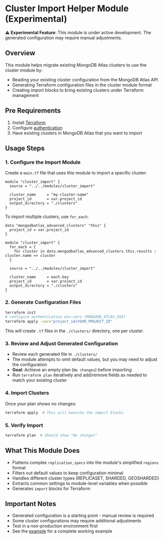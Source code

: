 # Cluster Import Helper Module (Experimental)

⚠️ **Experimental Feature**: This module is under active development. The generated configuration may require manual adjustments.

## Overview

This module helps migrate existing MongoDB Atlas clusters to use the cluster module by:
- Reading your existing cluster configuration from the MongoDB Atlas API
- Generating Terraform configuration files in the cluster module format
- Creating import blocks to bring existing clusters under Terraform management

## Pre Requirements

1. Install [Terraform](https://developer.hashicorp.com/terraform/install)
2. Configure [authentication](https://registry.terraform.io/providers/mongodb/mongodbatlas/latest/docs#authentication)
3. Have existing clusters in MongoDB Atlas that you want to import

## Usage Steps

### 1. Configure the Import Module

Create a `main.tf` file that uses this module to import a specific cluster:

```hcl
module "cluster_import" {
  source = "../../modules/cluster_import"
  
  cluster_name     = "my-cluster-name"
  project_id       = var.project_id
  output_directory = "./clusters"
}
```

To import multiple clusters, use `for_each`:

```hcl
data "mongodbatlas_advanced_clusters" "this" {
  project_id = var.project_id
}

module "cluster_import" {
  for_each = {
    for cluster in data.mongodbatlas_advanced_clusters.this.results : cluster.name => cluster
  }
  
  source = "../../modules/cluster_import"
  
  cluster_name     = each.key
  project_id       = var.project_id
  output_directory = "./clusters"
}
```

### 2. Generate Configuration Files

```sh
terraform init
# configure authentication env-vars (MONGODB_ATLAS_XXX)
terraform apply -var="project_id=YOUR_PROJECT_ID"
```

This will create `.tf` files in the `./clusters/` directory, one per cluster.

### 3. Review and Adjust Generated Configuration

- Review each generated file in `./clusters/`
- The module attempts to omit default values, but you may need to adjust the configuration
- **Goal**: Achieve an empty plan (`No changes`) before importing
- Run `terraform plan` iteratively and add/remove fields as needed to match your existing cluster

### 4. Import Clusters

Once your plan shows no changes:

```sh
terraform apply  # This will execute the import blocks
```

### 5. Verify Import

```sh
terraform plan  # Should show "No changes"
```

## What This Module Does

- Flattens complex `replication_specs` into the module's simplified `regions` format
- Filters out default values to keep configuration minimal
- Handles different cluster types (REPLICASET, SHARDED, GEOSHARDED)
- Extracts common settings to module-level variables when possible
- Generates `import` blocks for Terraform

## Important Notes

- Generated configuration is a starting point - manual review is required
- Some cluster configurations may require additional adjustments
- Test in a non-production environment first
- See the [example](../../examples/13_example_import/) for a complete working example
